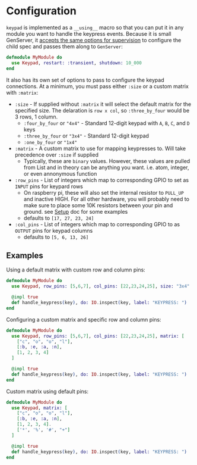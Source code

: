 # Configuration

`keypad` is implemented as a `__using__` macro so that you can put it in any module you want
to handle the keypress events. Because it is small GenServer, it [accepts the same options for supervision](https://hexdocs.pm/elixir/GenServer.html#module-how-to-supervise)
to configure the child spec and passes them along to `GenServer`:

```elixir
defmodule MyModule do
  use Keypad, restart: :transient, shutdown: 10_000
end
```

It also has its own set of options to pass to configure the keypad connections. At a minimum, you must
pass either `:size` or a custom matrix with `:matrix`:

* `:size` - If supplied without `:matrix` it will select the default matrix for the specified size. The delaration is `row x col`, so `:three_by_four` would be 3 rows, 1 column.
  * `:four_by_four` or `"4x4"` - Standard 12-digit keypad with `A`, `B`, `C`, and `D` keys
  * `:three_by_four` or `"3x4"` - Standard 12-digit keypad
  * `:one_by_four` or `"1x4"`
* `:matrix` - A custom matrix to use for mapping keypresses to. Will take precedence over `:size` if supplied
  * Typically, these are `binary` values. However, these values are pulled from List and in theory can be
  anything you want. i.e. atom, integer, or even annonymous function
* `:row_pins` - List of integers which map to corresponding GPIO to set as `INPUT` pins for keypard rows
  * On raspberry pi, these will also set the internal resistor to `PULL_UP` and inactive HIGH. For all other hardware, you will probably need to make sure to place some 10K resistors between your pin and ground. see [Setup](SETUP.md) doc for some examples
  * defaults to `[17, 27, 23, 24]`
* `:col_pins` - List of integers which map to corresponding GPIO to as `OUTPUT` pins for keypad columns
  * defaults to `[5, 6, 13, 26]`

## Examples

Using a default matrix with custom row and column pins:
```elixir
defmodule MyModule do
  use Keypad, row_pins: [5,6,7], col_pins: [22,23,24,25], size: "3x4"

  @impl true
  def handle_keypress(key), do: IO.inspect(key, label: "KEYPRESS: ")
end
```

Configuring a custom matrix and specific row and column pins:
```elixir
defmodule MyModule do
  use Keypad, row_pins: [5,6,7], col_pins: [22,23,24,25], matrix: [
    ["c", "o", "o", "l"],
    [:b, :e, :a, :n],
    [1, 2, 3, 4]
  ]

  @impl true
  def handle_keypress(key), do: IO.inspect(key, label: "KEYPRESS: ")
end
```

Custom matrix using default pins:
```elixir
defmodule MyModule do
  use Keypad, matrix: [
    ["c", "o", "o", "l"],
    [:b, :e, :a, :n],
    [1, 2, 3, 4].
    ['*', '%', '#', "+"]
  ]

  @impl true
  def handle_keypress(key), do: IO.inspect(key, label: "KEYPRESS: ")
end
```